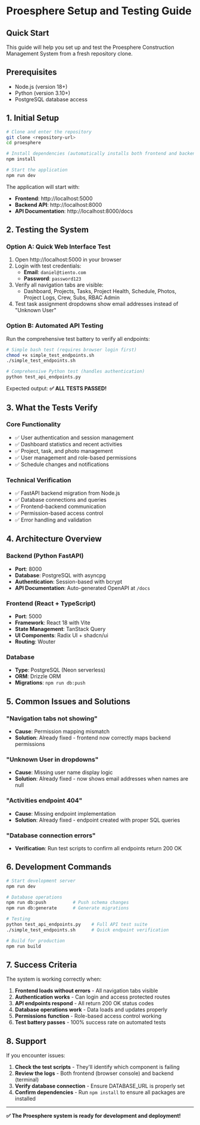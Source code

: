 # Proesphere Setup and Testing Guide

## Quick Start

This guide will help you set up and test the Proesphere Construction Management System from a fresh repository clone.

## Prerequisites

- Node.js (version 18+)
- Python (version 3.10+)
- PostgreSQL database access

## 1. Initial Setup

```bash
# Clone and enter the repository
git clone <repository-url>
cd proesphere

# Install dependencies (automatically installs both frontend and backend packages)
npm install

# Start the application
npm run dev
```

The application will start with:
- **Frontend**: http://localhost:5000
- **Backend API**: http://localhost:8000
- **API Documentation**: http://localhost:8000/docs

## 2. Testing the System

### Option A: Quick Web Interface Test

1. Open http://localhost:5000 in your browser
2. Login with test credentials:
   - **Email**: `daniel@tiento.com`
   - **Password**: `password123`
3. Verify all navigation tabs are visible:
   - Dashboard, Projects, Tasks, Project Health, Schedule, Photos, Project Logs, Crew, Subs, RBAC Admin
4. Test task assignment dropdowns show email addresses instead of "Unknown User"

### Option B: Automated API Testing

Run the comprehensive test battery to verify all endpoints:

```bash
# Simple bash test (requires browser login first)
chmod +x simple_test_endpoints.sh
./simple_test_endpoints.sh

# Comprehensive Python test (handles authentication)
python test_api_endpoints.py
```

Expected output: **✅ ALL TESTS PASSED!**

## 3. What the Tests Verify

### Core Functionality
- ✅ User authentication and session management
- ✅ Dashboard statistics and recent activities
- ✅ Project, task, and photo management
- ✅ User management and role-based permissions
- ✅ Schedule changes and notifications

### Technical Verification
- ✅ FastAPI backend migration from Node.js
- ✅ Database connections and queries
- ✅ Frontend-backend communication
- ✅ Permission-based access control
- ✅ Error handling and validation

## 4. Architecture Overview

### Backend (Python FastAPI)
- **Port**: 8000
- **Database**: PostgreSQL with asyncpg
- **Authentication**: Session-based with bcrypt
- **API Documentation**: Auto-generated OpenAPI at `/docs`

### Frontend (React + TypeScript)
- **Port**: 5000
- **Framework**: React 18 with Vite
- **State Management**: TanStack Query
- **UI Components**: Radix UI + shadcn/ui
- **Routing**: Wouter

### Database
- **Type**: PostgreSQL (Neon serverless)
- **ORM**: Drizzle ORM
- **Migrations**: `npm run db:push`

## 5. Common Issues and Solutions

### "Navigation tabs not showing"
- **Cause**: Permission mapping mismatch
- **Solution**: Already fixed - frontend now correctly maps backend permissions

### "Unknown User in dropdowns"
- **Cause**: Missing user name display logic
- **Solution**: Already fixed - now shows email addresses when names are null

### "Activities endpoint 404"
- **Cause**: Missing endpoint implementation
- **Solution**: Already fixed - endpoint created with proper SQL queries

### "Database connection errors"
- **Verification**: Run test scripts to confirm all endpoints return 200 OK

## 6. Development Commands

```bash
# Start development server
npm run dev

# Database operations
npm run db:push          # Push schema changes
npm run db:generate      # Generate migrations

# Testing
python test_api_endpoints.py    # Full API test suite
./simple_test_endpoints.sh      # Quick endpoint verification

# Build for production
npm run build
```

## 7. Success Criteria

The system is working correctly when:

1. **Frontend loads without errors** - All navigation tabs visible
2. **Authentication works** - Can login and access protected routes  
3. **API endpoints respond** - All return 200 OK status codes
4. **Database operations work** - Data loads and updates properly
5. **Permissions function** - Role-based access control working
6. **Test battery passes** - 100% success rate on automated tests

## 8. Support

If you encounter issues:

1. **Check the test scripts** - They'll identify which component is failing
2. **Review the logs** - Both frontend (browser console) and backend (terminal)
3. **Verify database connection** - Ensure DATABASE_URL is properly set
4. **Confirm dependencies** - Run `npm install` to ensure all packages are installed

---

**✅ The Proesphere system is ready for development and deployment!**